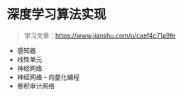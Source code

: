# 深度学习算法实现

> 学习文章：https://www.jianshu.com/u/caef4c71a9fe

- 感知器
- 线性单元
- 神经网络
- 神经网络 - 向量化编程
- 卷积审计网络
